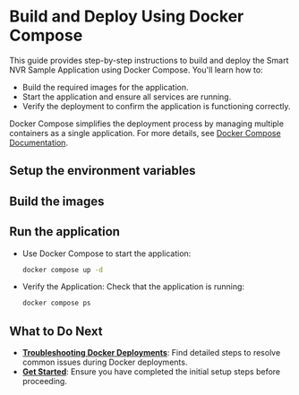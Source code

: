 # Build and Deploy Using Docker Compose

This guide provides step-by-step instructions to build and deploy the Smart NVR Sample Application using Docker Compose. You'll learn how to:
- Build the required images for the application.
- Start the application and ensure all services are running.
- Verify the deployment to confirm the application is functioning correctly.

Docker Compose simplifies the deployment process by managing multiple containers as a single application. For more details, see [Docker Compose Documentation](https://docs.docker.com/compose/).

## Setup the environment variables


## Build the images


## Run the application

- Use Docker Compose to start the application:
  ```bash
  docker compose up -d
  ```

- Verify the Application: Check that the application is running:
  ```bash
  docker compose ps
  ```

## What to Do Next
- **[Troubleshooting Docker Deployments](./support.md#troubleshooting-docker-deployments)**: Find detailed steps to resolve common issues during Docker deployments.
- **[Get Started](./get-started.md)**: Ensure you have completed the initial setup steps before proceeding.

